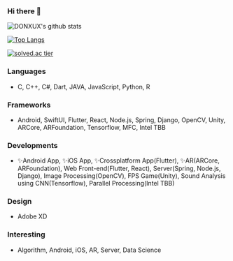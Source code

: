 ### Hi there 👋

![DONXUX's github stats](https://github-readme-stats.vercel.app/api?username=DONXUX&show_icons=true)

[![Top Langs](https://github-readme-stats.vercel.app/api/top-langs/?username=DONXUX&layout=compact)](https://github.com/DONXUX/)

[![solved.ac tier](http://mazassumnida.wtf/api/generate_badge?boj=ldu2175)](https://solved.ac/ldu2175)

### Languages
 - C, C++, C#, Dart, JAVA, JavaScript, Python, R

### Frameworks
 - Android, SwiftUI, Flutter, React, Node.js, Spring, Django, OpenCV, Unity, ARCore, ARFoundation, Tensorflow, MFC, Intel TBB

### Developments
 - ✨Android App, ✨iOS App, ✨Crossplatform App(Flutter), ✨AR(ARCore, ARFoundation), Web Front-end(Flutter, React), Server(Spring, Node.js, Django), Image Processing(OpenCV), FPS Game(Unity), Sound Analysis using CNN(Tensorflow), Parallel Processing(Intel TBB)

### Design
 - Adobe XD

### Interesting
 - Algorithm, Android, iOS, AR, Server, Data Science

<!--
**DONXUX/DONXUX** is a ✨ _special_ ✨ repository because its `README.md` (this file) appears on your GitHub profile.

Here are some ideas to get you started:

- 🔭 I’m currently working on ...
- 🌱 I’m currently learning ...
- 👯 I’m looking to collaborate on ...
- 🤔 I’m looking for help with ...
- 💬 Ask me about ...
- 📫 How to reach me: ...
- 😄 Pronouns: ...
- ⚡ Fun fact: ...
-->
